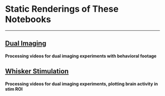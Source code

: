 # Static Renderings of These Notebooks
___

## [Dual Imaging](https://bitbucket.org/ashubhudia/lab/raw/6429f1665d82dd350b5beb0a5c37a08f0dabfbf4/FEDCODE/Dual_Imaging/Dual_Imaging.ipynb)
#### Processing videos for dual imaging experiments with behavioral footage

## [Whisker Stimulation](https://bitbucket.org/ashubhudia/lab/raw/6429f1665d82dd350b5beb0a5c37a08f0dabfbf4/FEDCODE/Dual_Imaging/Whisker%20Stimulation.ipynb)
#### Processing videos for dual imaging experiments, plotting brain activity in stim ROI
